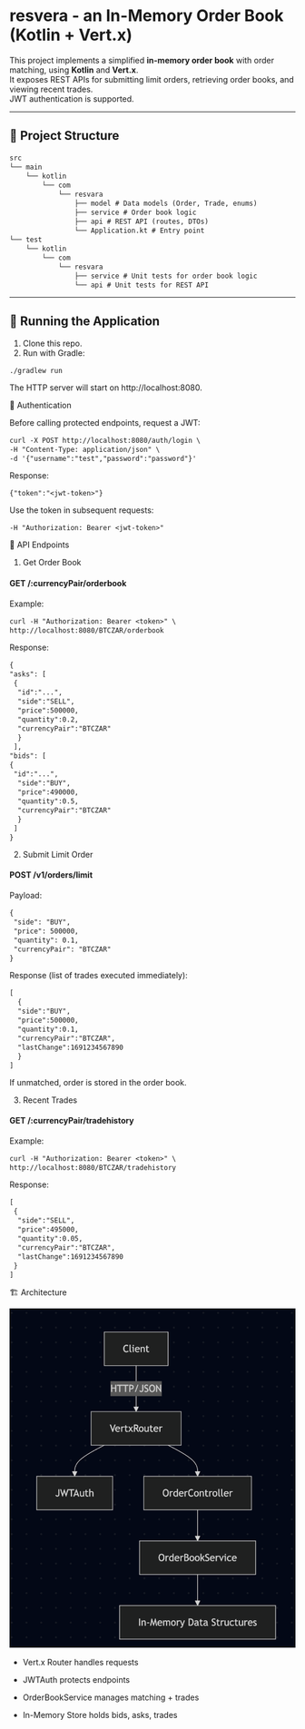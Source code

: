 # resvera - an In-Memory Order Book (Kotlin + Vert.x)

This project implements a simplified **in-memory order book** with order matching, using **Kotlin** and **Vert.x**.  
It exposes REST APIs for submitting limit orders, retrieving order books, and viewing recent trades.  
JWT authentication is supported.

---

## 📂 Project Structure


```
src
└── main
    └── kotlin
        └── com
            └── resvara
                ├── model # Data models (Order, Trade, enums)
                ├── service # Order book logic
                ├── api # REST API (routes, DTOs)
                └── Application.kt # Entry point
└── test
    └── kotlin
        └── com
            └── resvara
                ├── service # Unit tests for order book logic
                └── api # Unit tests for REST API
```


---

## 🚀 Running the Application

1. Clone this repo.
2. Run with Gradle:

```bash
./gradlew run
```

The HTTP server will start on http://localhost:8080.

🔑 Authentication

Before calling protected endpoints, request a JWT:
```
curl -X POST http://localhost:8080/auth/login \
-H "Content-Type: application/json" \
-d '{"username":"test","password":"password"}'
```

Response:
```
{"token":"<jwt-token>"}
```


Use the token in subsequent requests:
```
-H "Authorization: Bearer <jwt-token>"
```

📡 API Endpoints
1. Get Order Book

#### GET /:currencyPair/orderbook

Example:
```
curl -H "Authorization: Bearer <token>" \
http://localhost:8080/BTCZAR/orderbook
```
Response:
```
{
"asks": [
 {
  "id":"...",
  "side":"SELL",
  "price":500000,
  "quantity":0.2,
  "currencyPair":"BTCZAR"
  }
 ],
"bids": [
{
 "id":"...",
  "side":"BUY",
  "price":490000,
  "quantity":0.5,
  "currencyPair":"BTCZAR"
  }
 ]
}
```


2. Submit Limit Order

#### POST /v1/orders/limit

Payload:
```
{
 "side": "BUY",
 "price": 500000,
 "quantity": 0.1,
 "currencyPair": "BTCZAR"
}
```


Response (list of trades executed immediately):
```
[
  {
  "side":"BUY",
  "price":500000,
  "quantity":0.1,
  "currencyPair":"BTCZAR",
  "lastChange":1691234567890
  }
]
```

If unmatched, order is stored in the order book.

3. Recent Trades

#### GET /:currencyPair/tradehistory

Example:
```
curl -H "Authorization: Bearer <token>" \
http://localhost:8080/BTCZAR/tradehistory
```


Response:
```
[
 {
  "side":"SELL",
  "price":495000,
  "quantity":0.05,
  "currencyPair":"BTCZAR",
  "lastChange":1691234567890
 }
]
```

🏗️ Architecture

![Architecture Diagram](docs/architecture.png)


- Vert.x Router handles requests

- JWTAuth protects endpoints

- OrderBookService manages matching + trades

- In-Memory Store holds bids, asks, trades

